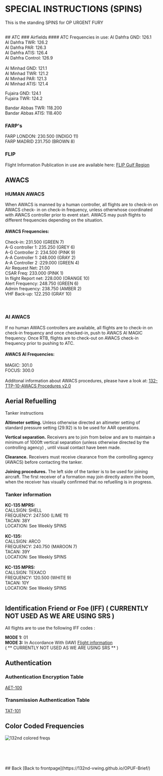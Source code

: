 # SPECIAL INSTRUCTIONS (SPINS)
This is the standing SPINS for OP URGENT FURY

<br>
## ATC
### Airfields
#### ATC Frequencies in use:
Al Dahfra GND: 126.1 <br>
Al Dahfra TWR: 126.2 <br>
Al Dahfra PAR: 126.3 <br>
Al Dahfra ATIS: 126.4 <br>
Al Dahfra Control: 126.9 <br>
<br> 
Al Minhad GND: 121.1 <br>
Al Minhad TWR: 121.2 <br>
Al Minhad PAR: 121.3 <br>
Al Minhad ATIS: 121.4 <br>

Fujaira GND: 124.1 <br>
Fujaira TWR: 124.2 <br>


Bandar Abbas TWR: 118.200 <br>
Bandar Abbas ATIS: 118.400 <br>


### FARP's
FARP LONDON: 230.500 (INDIGO 11) <br>
FARP MADRID 231.750 (BROWN 8) <br>

### FLIP
Flight Information Publication in use are available here:
[FLIP Gulf Region](https://www.dropbox.com/s/sp91zf63rx0esao/FLIP_GULFR2_EC1.pdf?dl=0)


## AWACS

### HUMAN AWACS
When AWACS is manned by a human controller, all flights are to check-in on AWACS check- in on check-in frequency, unless otherwhose coordinated with AWACS controller prior to event start.
AWACS may push flights to different frequencies depending on the situation.
<br>
#### AWACS Frequencies:
Check-in: 231.500 (GREEN 7) <br>
A-G controller 1: 235.250 (GREY 6) <br>
A-G Controller 2: 234.500 (PINK 9) <br>
A-A Controller 1: 248.000 (GRAY 2) <br>
A-A Controller 2 :229.000 (GREEN 4) <br>
Air Request Net: 21.00 <br>
CSAR Freq: 233.000 (PINK 1) <br>
In flight Report net: 228.000 (ORANGE 10) <br>
Alert Frequency: 248.750 (GREEN 6) <br>
Admin frequency: 238.750 (AMBER 2) <br>
VHF Back-up: 122.250 (GRAY 10) <br>
<br>
<br>
### AI AWACS
If no human AWACS controllers are available, all flights are to check-in on check-in frequency and once checked-in, push to AWACS AI MAGIC frequency. Once RTB, flights are to check-out on AWACS check-in frequency prior to pushing to ATC.
<br>
#### AWACS AI Frequencies:
MAGIC: 301.0 <br>
FOCUS: 300.0 <br>
<br>
Additonal information about AWACS procedures, please have a look at:
[132-TTP-10-AWACS Procedures v2.0](https://www.dropbox.com/s/udeqz9vxqawkiui/132-TTP-10-AWACS%20v2.0.pdf?dl=0)




## Aerial Refuelling
Tanker instructions

**Altimeter setting.**
Unless otherwise directed an altimeter setting of standard pressure setting (29.92) is to be used for AAR operations.

**Vertical separation.**
Receivers are to join from below and are to maintain a minimum of 1000ft vertical separation (unless otherwise directed by the controlling agency) , until visual contact have been made.

**Clearance.**
Receivers must receive clearance from the controlling agency (AWACS) before contacting the tanker.

**Joining procedures.**
The left side of the tanker is to be used for joining aircraft. The first receiver of a formation may join directly astern the boom, when the receiver has visually confirmed that no refuelling is in progress.


### Tanker information
**KC-135 MPRS:**<br>
CALLSIGN: SHELL <br>
FREQUENCY:  247.500 (LIME 11) <br>
TACAN: 38Y <br>
LOCATION: See Weekly SPINS <br>
<br>
**KC-135:** <br>
CALLSIGN: ARCO <br>
FREQUENCY: 240.750 (MAROON 7) <br>
TACAN: 39Y <br>
LOCATION: See Weekly SPINS <br>
<br>
**KC-135 MPRS:**<br>
CALLSIGN: TEXACO <br>
FREQUENCY:  120.500 (WHITE 9) <br>
TACAN: 10Y <br>
LOCATION: See Weekly SPINS <br>
<br>




## Identification Friend or Foe (IFF) (  CURRENTLY NOT USED AS WE ARE USING SRS  )
All flights are to use the following IFF codes :

**MODE 1:** 01 <br>
**MODE 3:** In Accordance With (IAW)  [Flight information](/OPUF-Brief/Docs/Flights.html)
<br>
( ** CURRENTLY NOT USED AS WE ARE USING SRS ** )
<br>


## Authentication
### Authentication Encryption Table
[AET-100](https://www.dropbox.com/s/b6mbo7fw2wvnkfi/AET-100_RAMROD_v1.1.pdf?dl=0)


### Transmission Authentication Table
[TAT-101](https://www.dropbox.com/s/6aplu5oktunvclm/TAT-101_V1.2.pdf?dl=0)




## Color Coded Frequencies

![132nd colored freqs](/OPUF-Brief/Images/Frequencys.PNG)

<br>
<br>
<br>
<br>
## Back
[Back to frontpage](https://132nd-vwing.github.io/OPUF-Brief/)